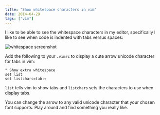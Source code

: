 ```yaml
---
title: "Show whitespace characters in vim"
date: 2014-04-29
tags: ["vim"]
---
```

I like to be able to see the whitespace characters in my editor, specifically I like to see when code is indented with tabs versus spaces:

![whitespace screenshot](http://cl.ly/VGCh/Screen%20Shot%202014-04-29%20at%2012.08.19%20PM.png)

Add the following to your `.vimrc` to display a cute arrow unicode character for tabs in vim:

```vim
" Show extra whitespace
set list
set listchars=tab:➪  
```

`list` tells vim to show tabs and `listchars` sets the characters to use when display tabs.

You can change the arrow to any valid unicode character that your chosen font supports. Play around and find something you really like.
